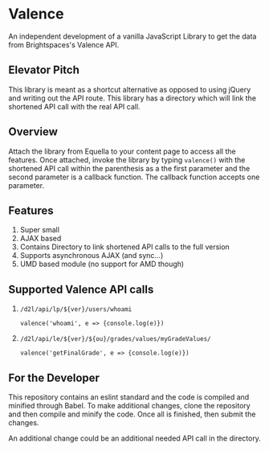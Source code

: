 # Valence

An independent development of a vanilla JavaScript Library to get the data from Brightspaces's Valence API.

## Elevator Pitch

This library is meant as a shortcut alternative as opposed to using jQuery and writing out the API route.  This library has a directory which will link the shortened API call with the real API call.

## Overview

Attach the library from Equella to your content page to access all the features.  Once attached, invoke the library by typing `valence()` with the shortened API call within the parenthesis as a the first parameter and the second parameter is a callback function.  The callback function accepts one parameter.  

## Features

1. Super small
2. AJAX based
3. Contains Directory to link shortened API calls to the full version
4. Supports asynchronous AJAX (and sync...)
5. UMD based module (no support for AMD though)

## Supported Valence API calls

1. `/d2l/api/lp/${ver}/users/whoami`

    `valence('whoami', e => {console.log(e)})`
    
2. `/d2l/api/le/${ver}/${ou}/grades/values/myGradeValues/`

    `valence('getFinalGrade', e => {console.log(e)})`
    
## For the Developer

This repository contains an eslint standard and the code is compiled and minified through Babel.  To make additional changes, clone the repository and then compile and minify the code.  Once all is finished, then submit the changes.

An additional change could be an additional needed API call in the directory.